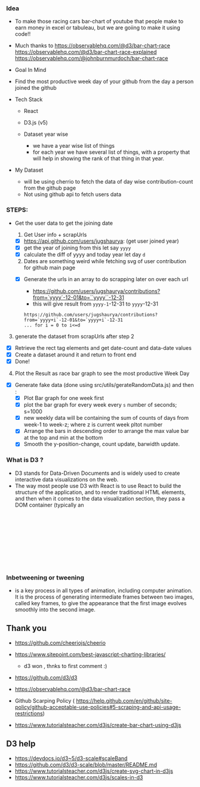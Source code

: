 ### Idea

- To make those racing cars bar-chart of youtube that people make to earn money in excel or tabuleau, but we are goiing to make it using code!!
- Much thanks to https://observablehq.com/@d3/bar-chart-race
  https://observablehq.com/@d3/bar-chart-race-explained
  https://observablehq.com/@johnburnmurdoch/bar-chart-race

- Goal In Mind
- Find the most productive week day of your github from the day a person joined the github

* Tech Stack

  - React
  - D3.js (v5)
  - Dataset year wise

    - we have a year wise list of things
    - for each year we have several list of things, with a property that will help in showing the rank of that thing in that year.

* My Dataset

  - will be using cherrio to fetch the data of day wise contribution-count from the github page
  - Not using github api to fetch users data

### STEPS:

- Get the user data to get the joining date

  1. Get User info + scrapUrls

  - [x] https://api.github.com/users/jugshaurya: (get user joined year)
  - [x] get the year of joining from this let say `yyyy`
  - [x] calculate the diff of yyyy and today year let day `d`

  2. Dates are something weird while fetching svg of user contribution for github main page

  - [x] Generate the urls in an array to do scrapping later on over each url

    - https://github.com/users/jugshaurya/contributions?from=`yyyy`-12-01&to=``yyyy``-12-31
    - this will give result from `yyyy-1`-12-31 to `yyyy`-12-31

    ```
    https://github.com/users/jugshaurya/contributions?from=`yyyy+i`-12-01&to=`yyyy+i`-12-31
    ... for i = 0 to i<=d
    ```

3. generate the dataset from scrapUrls after step 2

- [x] Retrieve the rect tag elements and get date-count and data-date values
- [x] Create a dataset around it and return to front end
- [x] Done!

4. Plot the Result as race bar graph to see the most productive Week Day

- [x] Generate fake data (done using src/utils/gerateRandomData.js) and then :
  - [x] Plot Bar graph for one week first
  - [x] plot the bar graph for every week every `s` number of seconds; s=1000
  - [x] new weekly data will be containing the sum of counts of days from week-1 to week-z; where z is current week pltot number
  - [x] Arrange the bars in descending order to arrange the max value bar at the top and min at the bottom
  - [x] Smooth the y-position-change, count update, barwidth update.

### What is D3 ?

- D3 stands for Data-Driven Documents and is widely used to create interactive data visualizations on the web.
- The way most people use D3 with React is to use React to build the structure of the application, and to render traditional HTML elements, and then when it comes to the data visualization section, they pass a DOM container (typically an <svg> ) over to D3 and use D3 to create and destroy and update elements.
  -D3 helps you bring data to life using SVG, Canvas and HTML. D3 combines powerful visualization and interaction techniques with a data-driven approach to DOM manipulation, giving you the full capabilities of modern browsers and the freedom to design the right visual interface for your data.

### Inbetweening or tweening

- is a key process in all types of animation, including computer animation. It is the process of generating intermediate frames between two images, called key frames, to give the appearance that the first image evolves smoothly into the second image.

## Thank you

- https://github.com/cheeriojs/cheerio
- https://www.sitepoint.com/best-javascript-charting-libraries/

  - d3 won , thnks to first comment :)

- https://github.com/d3/d3
- https://observablehq.com/@d3/bar-chart-race
- Github Scarping Policy ( https://help.github.com/en/github/site-policy/github-acceptable-use-policies#5-scraping-and-api-usage-restrictions)
- https://www.tutorialsteacher.com/d3js/create-bar-chart-using-d3js

## D3 help

- https://devdocs.io/d3~5/d3-scale#scaleBand
- https://github.com/d3/d3-scale/blob/master/README.md
- https://www.tutorialsteacher.com/d3js/create-svg-chart-in-d3js
- https://www.tutorialsteacher.com/d3js/scales-in-d3
